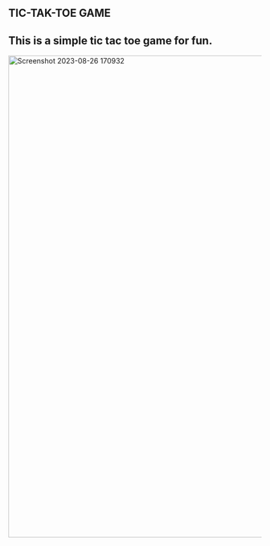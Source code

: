## TIC-TAK-TOE GAME

## This is a simple tic tac toe game for fun.

<img width="959" alt="Screenshot 2023-08-26 170932" src="https://github.com/Akash02032002/TIC-TAK-TOE/assets/84145371/d6825d6e-4387-4297-964f-cb217863cb50">

